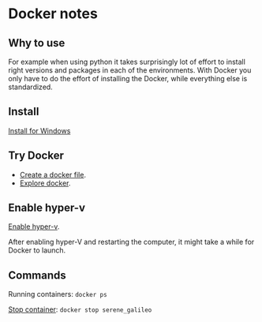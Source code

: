 # Docker notes

## Why to use
For example when using python it takes surprisingly lot of effort to install right versions and packages in each of the environments. With Docker you only have to do the effort of installing the Docker, while everything else is standardized.

## Install
[Install for Windows](https://docs.docker.com/docker-for-windows/install/)

## Try Docker
* [Create a docker file](https://docs.docker.com/get-started/part2/#define-a-container-with-dockerfile).
* [Explore docker](https://docs.docker.com/docker-for-windows/#test-your-installation).

## Enable hyper-v
[Enable hyper-v](https://docs.microsoft.com/en-us/virtualization/hyper-v-on-windows/quick-start/enable-hyper-v).

After enabling hyper-V and restarting the computer, it might take a while for Docker to launch.

## Commands
Running containers: `docker ps`

[Stop container](https://docs.docker.com/engine/reference/commandline/stop/): `docker stop serene_galileo`

